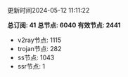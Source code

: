 更新时间2024-05-12 11:11:22

**总订阅: 41**
**总节点: 6040**
**有效节点: 2441**
- v2ray节点: 1115
- trojan节点: 282
- ss节点: 1043
- ssr节点: 1
